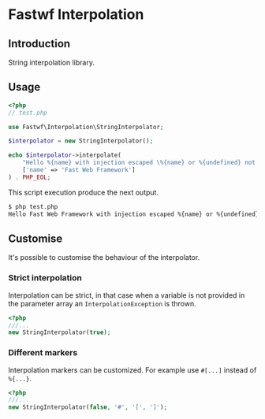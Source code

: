 # Fastwf Interpolation

## Introduction

String interpolation library.

## Usage

```php
<?php
// test.php

use Fastwf\Interpolation\StringInterpolator;

$interpolator = new StringInterpolator();

echo $interpolator->interpolate(
    "Hello %{name} with injection escaped \%{name} or %{undefined} not injected.",
    ['name' => 'Fast Web Framework']
) . PHP_EOL;

```

This script execution produce the next output.

```bash
$ php test.php
Hello Fast Web Framework with injection escaped %{name} or %{undefined} not injected.
```

## Customise

It's possible to customise the behaviour of the interpolator.

### Strict interpolation

Interpolation can be strict, in that case when a variable is not provided in
the parameter array an `InterpolationException` is thrown.

```php
<?php
///...
new StringInterpolator(true);
```

### Different markers

Interpolation markers can be customized. For example use `#[...]` instead of `%{...}`.

```php
<?php
///...
new StringInterpolator(false, '#', '[', ']');
```
